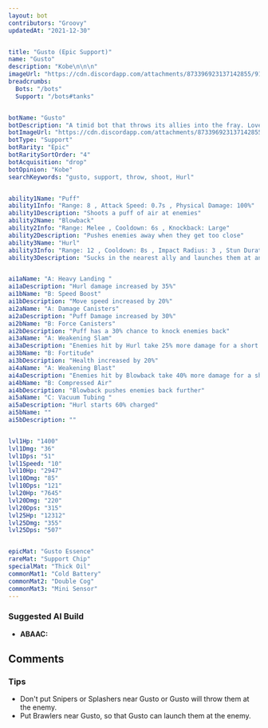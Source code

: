 ```yaml
---
layout: bot
contributors: "Groovy"
updatedAt: "2021-12-30"


title: "Gusto (Epic Support)"
name: "Gusto"
description: "Kobe\n\n\n"
imageUrl: "https://cdn.discordapp.com/attachments/873396923137142855/912341631666106448/1637589480024.png"
breadcrumbs:
  Bots: "/bots"
  Support: "/bots#tanks"


botName: "Gusto"
botDescription: "A timid bot that throws its allies into the fray. Loves to go bowling."
botImageUrl: "https://cdn.discordapp.com/attachments/873396923137142855/912341631666106448/1637589480024.png"
botType: "Support"
botRarity: "Epic"
botRaritySortOrder: "4"
botAcquisition: "drop"
botOpinion: "Kobe"
searchKeywords: "gusto, support, throw, shoot, Hurl"


ability1Name: "Puff"
ability1Info: "Range: 8 , Attack Speed: 0.7s , Physical Damage: 100%"
ability1Description: "Shoots a puff of air at enemies"
ability2Name: "Blowback"
ability2Info: "Range: Melee , Cooldown: 6s , Knockback: Large"
ability2Description: "Pushes enemies away when they get too close"
ability3Name: "Hurl"
ability3Info: "Range: 12 , Cooldown: 8s , Impact Radius: 3 , Stun Duration: 1.75s , Physical Damage: 501%"
ability3Description: "Sucks in the nearest ally and launches them at an enemy, stunning and damaging all enemies in the area."


ai1aName: "A: Heavy Landing "
ai1aDescription: "Hurl damage increased by 35%"
ai1bName: "B: Speed Boost"
ai1bDescription: "Move speed increased by 20%"
ai2aName: "A: Damage Canisters"
ai2aDescription: "Puff Damage increased by 30%"
ai2bName: "B: Force Canisters"
ai2bDescription: "Puff has a 30% chance to knock enemies back"
ai3aName: "A: Weakening Slam"
ai3aDescription: "Enemies hit by Hurl take 25% more damage for a short time"
ai3bName: "B: Fortitude"
ai3bDescription: "Health increased by 20%"
ai4aName: "A: Weakening Blast"
ai4aDescription: "Enemies hit by Blowback take 40% more damage for a short time"
ai4bName: "B: Compressed Air"
ai4bDescription: "Blowback pushes enemies back further"
ai5aName: "C: Vacuum Tubing "
ai5aDescription: "Hurl starts 60% charged"
ai5bName: ""
ai5bDescription: ""


lvl1Hp: "1400"
lvl1Dmg: "36"
lvl1Dps: "51"
lvl1Speed: "10"
lvl10Hp: "2947"
lvl10Dmg: "85"
lvl10Dps: "121"
lvl20Hp: "7645"
lvl20Dmg: "220"
lvl20Dps: "315"
lvl25Hp: "12312"
lvl25Dmg: "355"
lvl25Dps: "507"


epicMat: "Gusto Essence"
rareMat: "Support Chip"
specialMat: "Thick Oil"
commonMat1: "Cold Battery"
commonMat2: "Double Cog"
commonMat3: "Mini Sensor"
---
```


### Suggested AI Build
- **ABAAC:**

## Comments

### Tips
- Don't put Snipers or Splashers near Gusto or Gusto will throw them at the enemy.
- Put Brawlers near Gusto, so that Gusto can launch them at the enemy.


